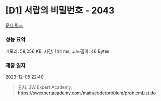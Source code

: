 # [D1] 서랍의 비밀번호 - 2043 

[문제 링크](https://swexpertacademy.com/main/code/problem/problemDetail.do?contestProbId=AV5QJ_8KAx8DFAUq) 

### 성능 요약

메모리: 58,256 KB, 시간: 144 ms, 코드길이: 46 Bytes

### 제출 일자

2023-12-05 22:40



> 출처: SW Expert Academy, https://swexpertacademy.com/main/code/problem/problemList.do